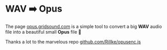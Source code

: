 # WAV ➡️ Opus

The page [opus.gridsound.com](https://opus.gridsound.com) is a simple tool to convert a big **WAV** audio file into a beautiful small **Opus** file 💖

Thanks a lot to the marvelous repo [github.com/Rillke/opusenc.js](https://github.com/Rillke/opusenc.js)
